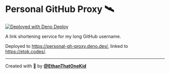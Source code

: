 # Personal GitHub Proxy 🛰

[![Deployed with Deno Deploy][deno_badge]][deno_deploy]

A link shortening service for my long GitHub username.

Deployed to <https://personal-gh-proxy.deno.dev/>, linked to <https://etok.codes/>.

---

Created with 💖 by [**@EthanThatOneKid**][author]

[author]: https://etok.codes/
[deno_deploy]: https://deno.com/deploy/
[deno_badge]: https://img.shields.io/badge/deno-deploy-black?logo=deno
